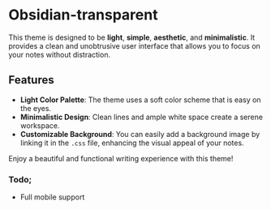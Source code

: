 # Obsidian-transparent

This theme is designed to be **light**, **simple**, **aesthetic**, and **minimalistic**. It provides a clean and unobtrusive user interface that allows you to focus on your notes without distraction.

## Features

- **Light Color Palette**: The theme uses a soft color scheme that is easy on the eyes.
- **Minimalistic Design**: Clean lines and ample white space create a serene workspace.
- **Customizable Background**: You can easily add a background image by linking it in the `.css` file, enhancing the visual appeal of your notes.

Enjoy a beautiful and functional writing experience with this theme!

### Todo;
- Full mobile support
